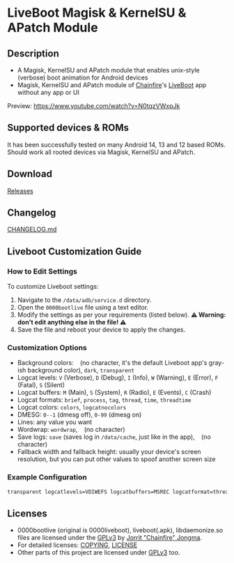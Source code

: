 # LiveBoot Magisk & KernelSU & APatch Module

## Description
- A Magisk, KernelSU and APatch module that enables unix-style (verbose) boot animation for Android devices
- Magisk, KernelSU and APatch module of [Chainfire](https://github.com/Chainfire)'s [LiveBoot](https://github.com/Chainfire/liveboot) app without any app or UI
  
Preview: https://www.youtube.com/watch?v=N0tqzVWxpJk

## Supported devices & ROMs
It has been successfully tested on many Android 14, 13 and 12 based ROMs. Should work all rooted devices via Magisk, KernelSU and APatch.

## Download
[Releases](https://github.com/symbuzzer/livebootmodule/releases)

## Changelog
[CHANGELOG.md](https://github.com/symbuzzer/livebootmodule/blob/main/CHANGELOG.md)

## Liveboot Customization Guide
### How to Edit Settings
To customize Liveboot settings:
1. Navigate to the `/data/adb/service.d` directory.
2. Open the `0000bootlive` file using a text editor.
3. Modify the settings as per your requirements (listed below). **⚠️ Warning: don't edit anything else in the file! ⚠️**
4. Save the file and reboot your device to apply the changes.
### Customization Options
- Background colors: ` ` (no character, it's the default Liveboot app's gray-ish background color), `dark`, `transparent`
- Logcat levels: `V` (Verbose), `D` (Debug), `I` (Info), `W` (Warning), `E` (Error), `F` (Fatal), `S` (Silent)
- Logcat buffers: `M` (Main), `S` (System), `R` (Radio), `E` (Events), `C` (Crash)
- Logcat formats: `brief`, `process`, `tag`, `thread`, `time`, `threadtime`
- Logcat colors: `colors`, `logcatnocolors`
- DMESG: `0--1` (dmesg off), `0-99` (dmesg on)
- Lines: any value you want
- Wordwrap: `wordwrap`, ` ` (no character)
- Save logs: `save` (saves log in `/data/cache`, just like in the app), ` ` (no character)
- Fallback width and fallback height: usually your device's screen resolution, but you can put other values to spoof another screen size
### Example Configuration
```bash
transparent logcatlevels=VDIWEFS logcatbuffers=MSREC logcatformat=threadtime colors dmesg=0-99 lines=80 wordwrap save fallbackwidth=1080 fallbackheight=2340
```

## Licenses
- 0000bootlive (original is 0000liveboot), liveboot(.apk), libdaemonize.so files are licensed under the [GPLv3](https://github.com/Chainfire/liveboot/blob/master/LICENSE) by [Jorrit "Chainfire" Jongma](https://github.com/Chainfire).   
- For detailed licenses: [COPYING](https://github.com/Chainfire/liveboot/blob/master/COPYING), [LICENSE](https://github.com/Chainfire/liveboot/blob/master/LICENSE)
- Other parts of this project are licensed under [GPLv3](https://github.com/symbuzzer/livebootmagisk/blob/main/LICENSE) too.
